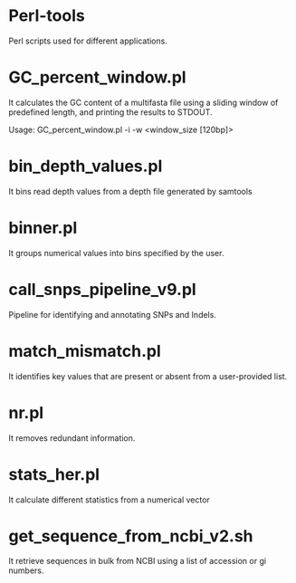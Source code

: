 # Perl-tools

Perl scripts used for different applications.

# GC_percent_window.pl
It calculates the GC content of a multifasta file using a sliding window of predefined length, and printing the results to STDOUT.

  Usage:
  GC_percent_window.pl -i <fasta file> -w <window_size [120bp]>

# bin_depth_values.pl
It bins read depth values from a depth file generated by samtools

# binner.pl
It groups numerical values into bins specified by the user.

# call_snps_pipeline_v9.pl
Pipeline for identifying and annotating SNPs and Indels.

# match_mismatch.pl
It identifies key values that are present or absent from a user-provided list.

# nr.pl
It removes redundant information.

# stats_her.pl
It calculate different statistics from a numerical vector

# get_sequence_from_ncbi_v2.sh
It retrieve sequences in bulk from NCBI using a list of accession or gi numbers.
